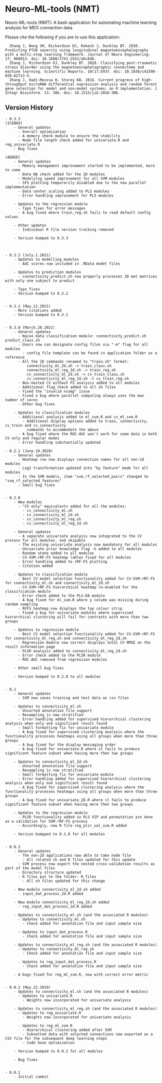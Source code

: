 # Neuro-ML-tools (NMT)

Neuro-ML-tools (NMT): A bash application for automating machine learning analysis for MEG connection data

Please cite the following if you are to use this application:

      Zhang J, Wong SM, Richardson DJ, Rakesh J, Dunkley BT. 2020. Predicting PTSD severity using longitudinal magnetoencephalography with a multi-step learning framework. Journal of Neuro Engineering. 17: 066013. doi: 10.1088/1741-2552/abc8d6.
      Zhang J, Richardson DJ, Dunkley BT. 2020. Classifying post-traumatic stress disorder using the magnetoencephalographic connectome and machine learning. Scientific Reports. 10(1):5937. doi: 10.1038/s41598-020-62713-5.
      Zhang J, Hadj-Moussa H, Storey KB. 2016. Current progress of high-throughput microRNA differential expression analysis and random forest gene selection for model and non-model systems: an R implementation. J Integr Bioinform. 13: 306. doi: 10.1515/jib-2016-306.

## Version History

    - 0.3.3
    (ICEBOX)
        - General updates
          - Overall optimization
          - A memory check module to ensure the stability
          - Node file length check added for univariate.R and reg_univariate.R
        - Bug fixes

    (ADDED)
        - General updates
          - Memory management improvement started to be implemented, more to come
          - Data NA check added for the 2D modules
          - Modelilng speed improvement for all SVM modules
          - SFS plotting temporarily disabled due to the new parallel implementation
          - Data center_scaling added to PLS modules
          - Error handling improvement for PLS modules

        - Updates to the regression module
          - Typo fixes for error messages
          - A bug fixed where train_reg.sh fails to read default config values

        - Other updates
          - Individual R file version tracking removed

        - Version bumped to 0.3.3



    - 0.3.2 (July.1.2021)
        - Updates to modelling modules
          - AUC scores now included in .RData model files

        - Updates to prediction modules
          - connectivity_predict.sh now properly processes 3D mat matrices with only one subject to predict

        - Typo fixes
        - Version bumped to 0.3.2


    - 0.3.1 (May.12.2021)
        - More citations added
        - Version bumped to 0.3.1

        
    - 0.3.0 (March.28.2021)
        - General updates
          - Naive data classification module: connectivity_predict.sh predict_class.sh
          - Users now can designate config files via "-m" flag for all modules
            - config file template can be found in application folder as a reference
          - All the 2D commands renamed to "train.sh" format:
              connectivity_ml_2d.sh -> train_class.sh
              connectivity_ml_reg_2d.sh -> train_reg.sh
              cv_connectivity_ml_2d.sh -> cv_train_class.sh
              cv_connectivity_ml_reg_2d.sh -> cv_train_reg.sh
          - Non-nested CV without FS analysis added to all modules
          - Additional flag check added to all sh files
          - Fixed the "invalid ncomp" issue
          - Fixed a bug where parallel computing always uses the max number of cores
          - Other bug fixes 
        
        - Updates to classification modules
          - Additional analysis added to ml_svm.R and cv_ml_svm.R
            - Additional display options added to train, connectivity, cv_train and cv_connectivity 
              commands to accommodate the above
          - A bug fixed where the ROC-AUC won't work for some data in both CV only and regular modes
          - Error handling substantially updated            

    - 0.2.1 (June.10.2020)        
        - General updates
          - Heatmap row now displays connection names for all non-2d modules
          - Log2 transformation updated into "by feature" mode for all modules
          - In the SVM models, item "svm_rf_selected_pairs" changed to "svm_rf_selected_features" 
          - Small bug fixes     


    - 0.2.0
        - New modules
          - "CV only" equivalents added for all the modules:
            - cv_connectivity_ml.sh
            - cv_connectivity_ml_2d.sh
            - cv_connectivity_ml_reg.sh
            - cv_connectivity_ml_reg_2d.sh

        - General updates
          - A separate univariate analysis now integrated to the CV process for all modules. and skipable
          - The existing univariate analysis now mandatory for all modules
          - Univariate prior knowledge flag -k added to all modules
          - Random state added to all modules
          - CV-SVM-rRF-FS heatmap lables fixed for all modules
          - Error handling added to rRF-FS plotting
          - Citation added
        
        - Updates to classification module
          - Best CV model selection functionality added for CV-SVM-rRF-FS for connectivity_ml.sh and connectivity_ml_2d.sh
          - CV-SVM-rRF-FS hierarchical heatmap re-enabled for the classification module
          - Error check added to the PLS-DA module
          - A bug fixed for ml_svm.R where y column was missing during random sampling
          - RFFS heatmap now displays the top colour strip
          - Fixed a bug for univariate modules where supervised hierarchical clustering will fail for contrasts with more than two groups

        - Updates to regression module
          - Best CV model selection functionality added for CV-SVM-rRF-FS for connectivity_ml_reg.sh and connectivity_ml_reg_2d.sh
          - Regression module now correct displays total CV RMSE on the result information page
          - PLSR analysis added to connectivity_ml_reg_2d.sh
          - Error check added to the PLSR module
          - ROC-AUC removed from regression modules
        
        - Other small bug fixes
        
        - Version bumped to 0.2.0 to all modules


    - 0.1
        - General updates
          - SVM now saves training and test data as csv files

        - Updates to connectivity_ml.sh
          - Unsorted annotation file support
          - Resampling is now stratified
          - Error handling added for supervised hierarchical clustering analysis when only one significant result found
          - Small formatting fix for univariate module
          - A bug fixed for supervised clustering analysis where the functionality processes heatmaps using all groups when more than three groups
          - A bug fixed for the display messaging order
          - A bug fixed for univariate.R where it fails to produce significant feature subset when having more then two groups
        
        - Updates to connectivity_ml_2d.sh
          - Unsorted annotation file support
          - Resampling is now stratified
          - Small formatting fix for univariate module
          - Error handling added for supervised hierarchical clustering analysis when only one significant result found
          - A bug fixed for supervised clustering analysis where the functionality processes heatmaps using all groups when more than three groups
          - A bug fixed for univariate_2D.R where it fails to produce significant feature subset when having more then two groups
        
        - Updates to the regression module
          - PLSR functionality added so PLS VIP and permutation are done as a validation for SVM-rRF-FS process
          - Accordingly, new R file reg_plsr_val_svm.R added

        - Version bumpped to 0.1.0 for all modules


    - 0.0.3
        - General updates
          - The non-2D applications now able to take node file
            - All related sh and R files updated for this update
          - SVM process now export the nested cross-validation results as part of the model files
          - Directory structure updated
          - R files put to the folder: R_files
            - All sh files updated for this change

        - New module connectivity_ml_2d.sh added
          - input_dat_process_2d.R added

        - New module connectivity_ml_reg_2d.sh added
          - reg_input_dat_process_2d.R added

        - Updates to connectivity_ml.sh (and the associated R modules)
          - Updates to connectivity_ml.sh
            - Check added for annotation file and input sample size

          - Updates to input_dat_process.R
            - Check added for annotation file and input sample size

        - Updates to connectivity_ml_reg.sh (and the associated R modules)
          - Updates to connectivity_ml_reg.sh
            - Check added for annotation file and input sample size

          - Updates to reg_input_dat_process.R
            - Check added for annotation file and input sample size

        - A bugs fixed for reg_ml_svm.R, now with correct error metric


    - 0.0.2 (May.22.2019)
        - Updates to connectivity_ml.sh (and the associated R modules)
          - Updates to univariate.R
            - Weights now incorporated for univariate analysis

        - Updates to connectivity_ml_reg.sh (and the associated R modules)
          - Updates to reg_univariate.R
            - Weights now incorporated for univariate analysis

          - Updates to reg_ml_svm.R
            - Hierarchical clustering added after SVM
            - Subsetted data with selected connections now exported as a CSV file for the subsequent deep learning steps
            - Code base optimization

        - Version bumped to 0.0.2 for all modules

        - Bug fixes


    - 0.0.1
        - Initial commit
